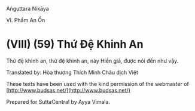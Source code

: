Aṅguttara Nikāya

VI. Phẩm An Ổn

# (VIII) (59) Thứ Ðệ Khinh An

Thứ đệ khinh an, thứ đệ khinh an, này Hiền giả, được nói đến như vậy.

Translated by: Hòa thượng Thích Minh Châu dịch Việt

These texts have been used with the kind permission of the webmaster of [http://www.budsas.net/](http://www.budsas.net/)

Prepared for SuttaCentral by Ayya Vimala.